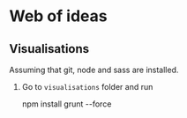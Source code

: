 # Web of ideas

## Visualisations

Assuming that git, node and sass are installed.

1. Go to `visualisations` folder and run

    npm install
    grunt --force